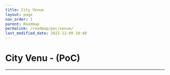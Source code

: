 ```yaml
---
title: City Venue
layout: page
nav_order: 1
parent: Roadmap
permalink: /roadmap/poc/venue/
last_modified_date: 2022-12-09 10:40
---
```


# City Venu - (PoC)

----------------

